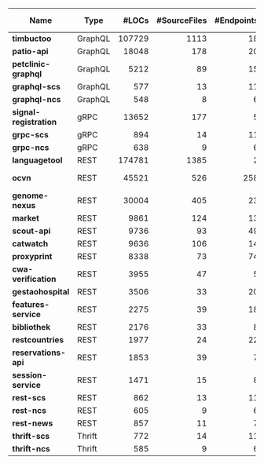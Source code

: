 |Name|Type|#LOCs|#SourceFiles|#Endpoints|Language(s)|Runtime|Build Tool|Database(s)|
|----|----|----:|-----------:|---------:|-----------|-------|----------|-----------|
|__timbuctoo__|GraphQL|107729|1113|18|Java|JDK 11|Maven|Neo4j|
|__patio-api__|GraphQL|18048|178|20|Java|JDK 11|Gradle|PostgreSQL|
|__petclinic-graphql__|GraphQL|5212|89|15|Java|JDK 8|Maven|PostgreSQL|
|__graphql-scs__|GraphQL|577|13|11|Kotlin|JDK 8|Maven||
|__graphql-ncs__|GraphQL|548|8|6|Kotlin|JDK 8|Maven||
|__signal-registration__|gRPC|13652|177|5|Java|JDK 17|Maven||
|__grpc-scs__|gRPC|894|14|11|Java|JDK 8|Maven||
|__grpc-ncs__|gRPC|638|9|6|Java|JDK 8|Maven||
|__languagetool__|REST|174781|1385|2|Java|JDK 8|Maven||
|__ocvn__|REST|45521|526|258|Java|JDK 8|Maven|H2, MongoDB|
|__genome-nexus__|REST|30004|405|23|Java|JDK 8|Maven|MongoDB|
|__market__|REST|9861|124|13|Java|JDK 11|Maven|H2|
|__scout-api__|REST|9736|93|49|Java|JDK 8|Maven|H2|
|__catwatch__|REST|9636|106|14|Java|JDK 8|Maven|H2|
|__proxyprint__|REST|8338|73|74|Java|JDK 8|Maven|H2|
|__cwa-verification__|REST|3955|47|5|Java|JDK 11|Maven|H2|
|__gestaohospital__|REST|3506|33|20|Java|JDK 8|Maven|MongoDB|
|__features-service__|REST|2275|39|18|Java|JDK 8|Maven|H2|
|__bibliothek__|REST|2176|33|8|Java|JDK 17|Gradle|MongoDB|
|__restcountries__|REST|1977|24|22|Java|JDK 8|Maven||
|__reservations-api__|REST|1853|39|7|Java|JDK 11|Gradle|MongoDB|
|__session-service__|REST|1471|15|8|Java|JDK 8|Maven|MongoDB|
|__rest-scs__|REST|862|13|11|Java|JDK 8|Maven||
|__rest-ncs__|REST|605|9|6|Java|JDK 8|Maven||
|__rest-news__|REST|857|11|7|Kotlin|JDK 8|Maven|H2|
|__thrift-scs__|Thrift|772|14|11|Java|JDK 8|Maven||
|__thrift-ncs__|Thrift|585|9|6|Java|JDK 8|Maven||
